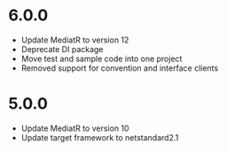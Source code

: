 # 6.0.0
- Update MediatR to version 12
- Deprecate DI package
- Move test and sample code into one project
- Removed support for convention and interface clients

# 5.0.0
- Update MediatR to version 10
- Update target framework to netstandard2.1
